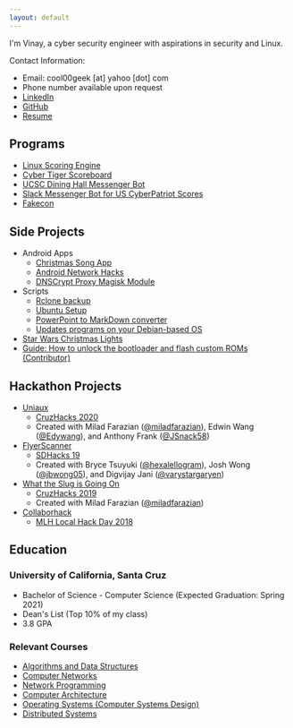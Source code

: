 ```yaml
---
layout: default
---
```


I'm Vinay, a cyber security engineer with aspirations in security and Linux.

Contact Information:
- Email: cool00geek [at] yahoo [dot] com
- Phone number available upon request
- [LinkedIn](https://www.linkedin.com/in/vinay-venkat/)
- [GitHub](https://github.com/cool00geek)
- [Resume](https://cool00geek.github.io/Resume/VinayVenkat-Resume.pdf)

## Programs

- [Linux Scoring Engine](https://cool00geek.github.io/LinuxEngine/)
- [Cyber Tiger Scoreboard](https://github.com/cool00geek/CyberTigerScoreboard)
- [UCSC Dining Hall Messenger Bot](https://cool00geek.github.io/SlugDiningBot/)
- [Slack Messenger Bot for US CyberPatriot Scores](https://github.com/cool00geek/CyberPatriotMessengerBot)
- [Fakecon](https://github.com/cool00geek/fakecon)

## Side Projects

- Android Apps
  - [Christmas Song App](https://github.com/cool00geek/ChristmasSong)
  - [Android Network Hacks](https://github.com/cool00geek/NetHacks)
  - [DNSCrypt Proxy Magisk Module](https://github.com/cool00geek/dnscrypt-proxy-magisk)
- Scripts
  - [Rclone backup](https://github.com/cool00geek/rclonebackup)
  - [Ubuntu Setup](https://github.com/cool00geek/Ubuntu-setup)
  - [PowerPoint to MarkDown converter](https://github.com/cool00geek/PPTtoMD)
  - [Updates programs on your Debian-based OS](https://github.com/cool00geek/updater)
- [Star Wars Christmas Lights](https://cool00geek.github.io/StarWarsLEDStrip/)
- [Guide: How to unlock the bootloader and flash custom ROMs (Contributor)](https://github.com/hexalellogram/ROMDocumentation)

## Hackathon Projects

- [Uniaux](https://github.com/cool00geek/Uniaux)
  - [CruzHacks 2020](https://www.cruzhacks.com/)
  - Created with Milad Farazian ([@miladfarazian](http://miladfarazian.com/)), Edwin Wang ([@Edywang](https://github.com/Edywang)), and Anthony Frank ([@JSnack58](https://github.com/JSnack58))
- [FlyerScanner](https://brycetsuyuki.com/FlyerScanner/)
  - [SDHacks 19](https://www.sdhacks.io/)
  - Created with Bryce Tsuyuki ([@hexalellogram](https://brycetsuyuki.com/)), Josh Wong ([@jbwong05](https://github.com/jbwong05)), and Digvijay Jani ([@varystargaryen](https://github.com/varystargaryen))
- [What the Slug is Going On](https://github.com/cool00geek/WhatTheSlug)
  - [CruzHacks 2019](https://www.cruzhacks.com/)
  - Created with Milad Farazian ([@miladfarazian](http://miladfarazian.com/))
- [Collaborhack](https://github.com/cool00geek/collaborhack)
  - [MLH Local Hack Day 2018](https://localhackday.mlh.io/)
  
## Education

### University of California, Santa Cruz

- Bachelor of Science - Computer Science (Expected Graduation: Spring 2021)
- Dean's List (Top 10% of my class)
- 3.8 GPA

### Relevant Courses

- [Algorithms and Data Structures](https://courses.soe.ucsc.edu/courses/cse101)
- [Computer Networks](https://courses.soe.ucsc.edu/courses/cse150)
- [Network Programming](https://courses.soe.ucsc.edu/courses/cse156)
- [Computer Architecture](https://courses.soe.ucsc.edu/courses/cse120)
- [Operating Systems (Computer Systems Design)](https://courses.soe.ucsc.edu/courses/cse130)
- [Distributed Systems](https://courses.soe.ucsc.edu/courses/cse138)
